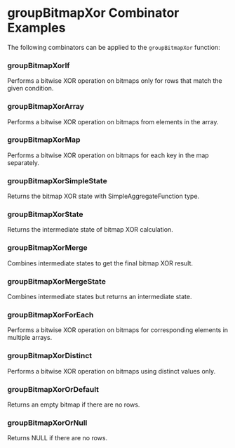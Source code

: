 # groupBitmapXor Combinator Examples

The following combinators can be applied to the `groupBitmapXor` function:

### groupBitmapXorIf
Performs a bitwise XOR operation on bitmaps only for rows that match the given condition.

### groupBitmapXorArray
Performs a bitwise XOR operation on bitmaps from elements in the array.

### groupBitmapXorMap
Performs a bitwise XOR operation on bitmaps for each key in the map separately.

### groupBitmapXorSimpleState
Returns the bitmap XOR state with SimpleAggregateFunction type.

### groupBitmapXorState
Returns the intermediate state of bitmap XOR calculation.

### groupBitmapXorMerge
Combines intermediate states to get the final bitmap XOR result.

### groupBitmapXorMergeState
Combines intermediate states but returns an intermediate state.

### groupBitmapXorForEach
Performs a bitwise XOR operation on bitmaps for corresponding elements in multiple arrays.

### groupBitmapXorDistinct
Performs a bitwise XOR operation on bitmaps using distinct values only.

### groupBitmapXorOrDefault
Returns an empty bitmap if there are no rows.

### groupBitmapXorOrNull
Returns NULL if there are no rows. 